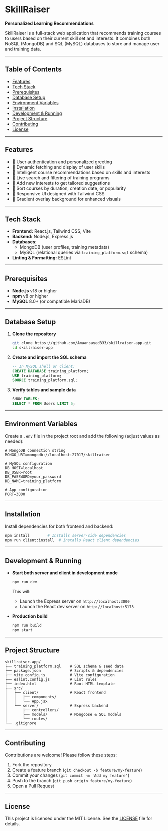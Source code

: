 # SkillRaiser

**Personalized Learning Recommendations**

SkillRaiser is a full-stack web application that recommends training courses to users based on their current skill set and interests. It combines both NoSQL (MongoDB) and SQL (MySQL) databases to store and manage user and training data.

---

## Table of Contents

- [Features](#features)
- [Tech Stack](#tech-stack)
- [Prerequisites](#prerequisites)
- [Database Setup](#database-setup)
- [Environment Variables](#environment-variables)
- [Installation](#installation)
- [Development & Running](#development--running)
- [Project Structure](#project-structure)
- [Contributing](#contributing)
- [License](#license)

---

## Features

- 🔹 User authentication and personalized greeting
- 🔹 Dynamic fetching and display of user skills
- 🔹 Intelligent course recommendations based on skills and interests
- 🔹 Live search and filtering of training programs
- 🔹 Add new interests to get tailored suggestions
- 🔹 Sort courses by duration, creation date, or popularity
- 🔹 Responsive UI designed with Tailwind CSS
- 🔹 Gradient overlay background for enhanced visuals

---

## Tech Stack

- **Frontend:** React.js, Tailwind CSS, Vite
- **Backend:** Node.js, Express.js
- **Databases:**
  - MongoDB (user profiles, training metadata)
  - MySQL (relational queries via `training_platform.sql` schema)
- **Linting & Formatting:** ESLint

---

## Prerequisites

- **Node.js** v18 or higher
- **npm** v8 or higher
- **MySQL** 8.0+ (or compatible MariaDB)

---

## Database Setup

1. **Clone the repository**
   ```bash
   git clone https://github.com/Amaansayed333/skillraiser-app.git
   cd skillraiser-app
   ```
2. **Create and import the SQL schema**
   ```sql
   -- In MySQL shell or client:
   CREATE DATABASE training_platform;
   USE training_platform;
   SOURCE training_platform.sql;
   ```
3. **Verify tables and sample data**
   ```sql
   SHOW TABLES;
   SELECT * FROM Users LIMIT 5;
   ```

---

## Environment Variables

Create a `.env` file in the project root and add the following (adjust values as needed):

```
# MongoDB connection string
MONGO_URI=mongodb://localhost:27017/skillraiser

# MySQL configuration
DB_HOST=localhost
DB_USER=root
DB_PASSWORD=your_password
DB_NAME=training_platform

# App configuration
PORT=3000
```

---

## Installation

Install dependencies for both frontend and backend:

```bash
npm install        # Installs server-side dependencies
npm run client:install  # Installs React client dependencies
```

---

## Development & Running

- **Start both server and client in development mode**
  ```bash
  npm run dev
  ```
  This will:
  - Launch the Express server on `http://localhost:3000`
  - Launch the React dev server on `http://localhost:5173`

- **Production build**
  ```bash
  npm run build
  npm start
  ```

---

## Project Structure

```
skillraiser-app/
├── training_platform.sql    # SQL schema & seed data
├── package.json             # Scripts & dependencies
├── vite.config.js           # Vite configuration
├── eslint.config.js         # Lint rules
├── index.html               # Root HTML template
├── src/
│   ├── client/              # React frontend
│   │   ├── components/
│   │   └── App.jsx
│   └── server/              # Express backend
│       ├── controllers/
│       ├── models/          # Mongoose & SQL models
│       └── routes/
└── .gitignore
```

---

## Contributing

Contributions are welcome! Please follow these steps:

1. Fork the repository
2. Create a feature branch (`git checkout -b feature/my-feature`)
3. Commit your changes (`git commit -m 'Add my feature'`)
4. Push to the branch (`git push origin feature/my-feature`)
5. Open a Pull Request

---

## License

This project is licensed under the MIT License. See the [LICENSE](LICENSE) file for details.

